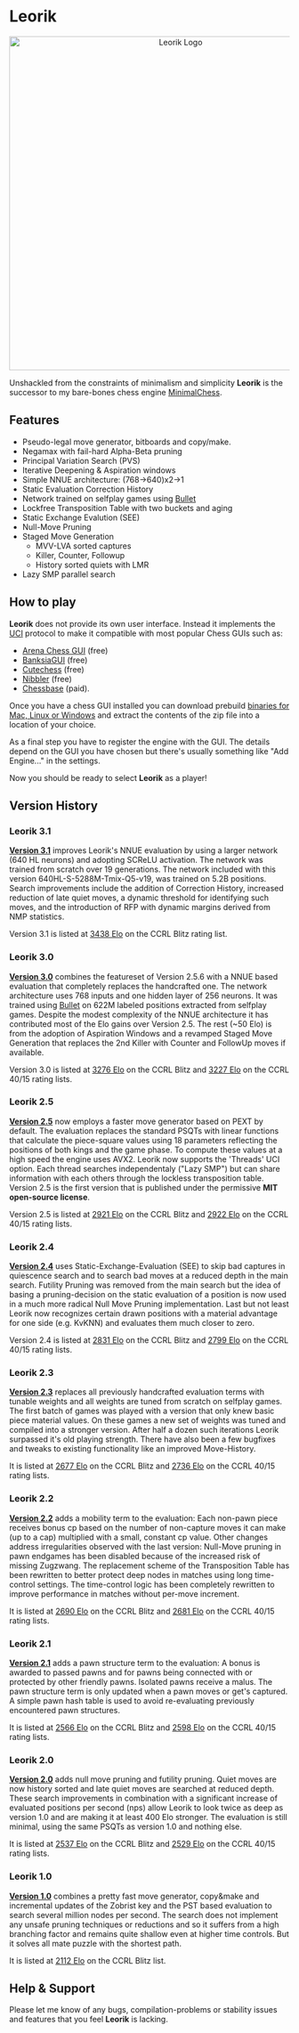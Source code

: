 # Leorik
<p align="center">
<img src="https://github.com/lithander/Leorik/blob/master/Resources/Leorik.Logo.png" alt="Leorik Logo" width="600"/>
</p>

Unshackled from the constraints of minimalism and simplicity **Leorik** is the successor to my bare-bones chess engine [MinimalChess](https://github.com/lithander/MinimalChessEngine).

## Features
* Pseudo-legal move generator, bitboards and copy/make.
* Negamax with fail-hard Alpha-Beta pruning
* Principal Variation Search (PVS)
* Iterative Deepening & Aspiration windows
* Simple NNUE architecture: (768->640)x2->1
* Static Evaluation Correction History
* Network trained on selfplay games using [Bullet](https://github.com/jw1912/bullet)
* Lockfree Transposition Table with two buckets and aging
* Static Exchange Evalution (SEE)
* Null-Move Pruning
* Staged Move Generation
	- MVV-LVA sorted captures
	- Killer, Counter, Followup
	- History sorted quiets with LMR
* Lazy SMP parallel search

## How to play

**Leorik** does not provide its own user interface. Instead it implements the [UCI](https://en.wikipedia.org/wiki/Universal_Chess_Interface) protocol to make it compatible with most popular Chess GUIs such as:
* [Arena Chess GUI](http://www.playwitharena.de/) (free)
* [BanksiaGUI](https://banksiagui.com/) (free)
* [Cutechess](https://cutechess.com/) (free)
* [Nibbler](https://github.com/fohristiwhirl/nibbler/releases) (free)
* [Chessbase](https://chessbase.com/) (paid).

Once you have a chess GUI installed you can download prebuild [binaries for Mac, Linux or Windows](https://github.com/lithander/Leorik/releases/) and extract the contents of the zip file into a location of your choice.

As a final step you have to register the engine with the GUI. The details depend on the GUI you have chosen but there's usually something like "Add Engine..." in the settings.

Now you should be ready to select **Leorik** as a player!

## Version History
### Leorik 3.1
[__Version 3.1__](https://github.com/lithander/Leorik/releases/tag/3.1) improves Leorik's NNUE evaluation by using a larger network (640 HL neurons) and adopting SCReLU activation. The network was trained from scratch over 19 generations. The network included with this version 640HL-S-5288M-Tmix-Q5-v19, was trained on 5.2B positions. Search improvements include the addition of Correction History, increased reduction of late quiet moves, a dynamic threshold for identifying such moves, and the introduction of RFP with dynamic margins derived from NMP statistics.

Version 3.1 is listed at [3438 Elo](https://computerchess.org.uk/ccrl/404/cgi/engine_details.cgi?match_length=30&each_game=1&print=Details&each_game=1&eng=Leorik%203.1%2064-bit#Leorik_3_1_64-bit) on the CCRL Blitz rating list.

### Leorik 3.0
[__Version 3.0__](https://github.com/lithander/Leorik/releases/tag/3.0) combines the featureset of Version 2.5.6 with a NNUE based evaluation that completely replaces the handcrafted one. The network architecture uses 768 inputs and one hidden layer of 256 neurons. It was trained using [Bullet](https://github.com/jw1912/bullet) on 622M labeled positions extracted from selfplay games. Despite the modest complexity of the NNUE architecture it has contributed most of the Elo gains over Version 2.5. The rest (~50 Elo) is from the adoption of Aspiration Windows and a revamped Staged Move Generation that replaces the 2nd Killer with Counter and FollowUp moves if available.

Version 3.0 is listed at [3276 Elo](https://computerchess.org.uk/ccrl/404/cgi/engine_details.cgi?match_length=30&each_game=1&print=Details&each_game=1&eng=Leorik%203.0%2064-bit#Leorik_3_0_64-bit) on the CCRL Blitz and [3227 Elo](https://computerchess.org.uk/ccrl/4040/cgi/engine_details.cgi?print=Details&each_game=0&eng=Leorik%203.0%2064-bit#Leorik_3_0_64-bit) on the CCRL 40/15 rating lists.

### Leorik 2.5
[__Version 2.5__](https://github.com/lithander/Leorik/releases/tag/2.5) now employs a faster move generator based on PEXT by default. The evaluation replaces the standard PSQTs with linear functions that calculate the piece-square values using 18 parameters reflecting the positions of both kings and the game phase. To compute these values at a high speed the engine uses AVX2. Leorik now supports the 'Threads' UCI option. Each thread searches independentaly ("Lazy SMP") but can share information with each others through the lockless transposition table.
Version 2.5 is the first version that is published under the permissive **MIT open-source license**. 

Version 2.5 is listed at [2921 Elo](https://computerchess.org.uk/ccrl/404/cgi/engine_details.cgi?print=Details&each_game=1&eng=Leorik%202.5%2064-bit#Leorik_2_5_64-bit) on the CCRL Blitz and [2922 Elo](https://computerchess.org.uk/ccrl/4040/cgi/engine_details.cgi?match_length=30&each_game=0&print=Details&each_game=0&eng=Leorik%202.5%2064-bit#Leorik_2_5_64-bit) on the CCRL 40/15 rating lists.

### Leorik 2.4
[__Version 2.4__](https://github.com/lithander/Leorik/releases/tag/2.4) uses Static-Exchange-Evaluation (SEE) to skip bad captures in quiescence search and to search bad moves at a reduced depth in the main search. Futility Pruning was removed from the main search but the idea of basing a pruning-decision on the static evaluation of a position is now used in a much more radical Null Move Pruning implementation. Last but not least Leorik now recognizes certain drawn positions with a material advantage for one side (e.g. KvKNN) and evaluates them much closer to zero.

Version 2.4 is listed at [2831 Elo](http://computerchess.org.uk/ccrl/404/cgi/engine_details.cgi?match_length=30&each_game=1&print=Details&each_game=1&eng=Leorik%202.4%2064-bit#Leorik_2_4_64-bit) on the CCRL Blitz and [2799 Elo](http://computerchess.org.uk/ccrl/4040/cgi/engine_details.cgi?print=Details&each_game=0&eng=Leorik%202.4%2064-bit#Leorik_2_4_64-bit) on the CCRL 40/15 rating lists.

### Leorik 2.3
[__Version 2.3__](https://github.com/lithander/Leorik/releases/tag/2.3) replaces all previously handcrafted evaluation terms with tunable weights and all weights are tuned from scratch on selfplay games.
The first batch of games was played with a version that only knew basic piece material values. On these games a new set of weights was tuned and compiled into a stronger version. After half a dozen such iterations Leorik surpassed it's old playing strength.
There have also been a few bugfixes and tweaks to existing functionality like an improved Move-History. 

It is listed at [2677 Elo](http://computerchess.org.uk/ccrl/404/cgi/engine_details.cgi?match_length=30&each_game=1&print=Details&each_game=1&eng=Leorik%202.3%2064-bit#Leorik_2_3_64-bit) on the CCRL Blitz and [2736 Elo](http://computerchess.org.uk/ccrl/4040/cgi/engine_details.cgi?print=Details&each_game=0&eng=Leorik%202.3%2064-bit#Leorik_2_3_64-bit) on the CCRL 40/15 rating lists.

### Leorik 2.2
[__Version 2.2__](https://github.com/lithander/Leorik/releases/tag/2.2) adds a mobility term to the evaluation: Each  non-pawn piece receives bonus cp based on the number of non-capture moves it can make (up to a cap) multiplied with a small, constant cp value. Other changes address irregularities observed with the last version: Null-Move pruning in pawn endgames has been disabled because of the increased risk of missing Zugzwang. The replacement scheme of the Transposition Table has been rewritten to better protect deep nodes in matches using long time-control settings. The time-control logic has been completely rewritten to improve performance in matches without per-move increment. 

It is listed at [2690 Elo](https://computerchess.org.uk//ccrl/404/cgi/engine_details.cgi?match_length=30&each_game=1&print=Details&each_game=1&eng=Leorik%202.2%2064-bit#Leorik_2_2_64-bit) on the CCRL Blitz and [2681 Elo](https://computerchess.org.uk/ccrl/4040/cgi/engine_details.cgi?print=Details&each_game=1&eng=Leorik%202.2%2064-bit#Leorik_2_2_64-bit) on the CCRL 40/15 rating lists.

### Leorik 2.1
[__Version 2.1__](https://github.com/lithander/Leorik/releases/tag/2.1) adds a pawn structure term to the evaluation: A bonus is awarded to passed pawns and for pawns being connected with or protected by other friendly pawns. Isolated pawns receive a malus. The pawn structure term is only updated when a pawn moves or get's captured. A simple pawn hash table is used to avoid re-evaluating previously encountered pawn structures. 

It is listed at [2566 Elo](https://computerchess.org.uk/ccrl/404/cgi/engine_details.cgi?match_length=30&each_game=1&print=Details&each_game=1&eng=Leorik%202.1%2064-bit#Leorik_2_1_64-bit) on the CCRL Blitz and [2598 Elo](https://computerchess.org.uk/ccrl/4040/cgi/engine_details.cgi?print=Details&each_game=1&eng=Leorik%202.1%2064-bit#Leorik_2_1_64-bit) on the CCRL 40/15 rating lists.

### Leorik 2.0
[__Version 2.0__](https://github.com/lithander/Leorik/releases/tag/2.0) adds null move pruning and futility pruning. Quiet moves are now history sorted and late quiet moves are searched at reduced depth. These search improvements in combination with a significant increase of evaluated positions per second (nps) allow Leorik to look twice as deep as version 1.0 and are making it at least 400 Elo stronger. The evaluation is still minimal, using the same PSQTs as version 1.0 and nothing else. 

It is listed at [2537 Elo](https://computerchess.org.uk/ccrl/404/cgi/engine_details.cgi?match_length=30&each_game=1&print=Details&each_game=1&eng=Leorik%202.0.2%2064-bit#Leorik_2_0_2_64-bit) on the CCRL Blitz and [2529 Elo](https://computerchess.org.uk/ccrl/4040/cgi/engine_details.cgi?match_length=30&each_game=1&print=Details&each_game=1&eng=Leorik%202.0%2064-bit#Leorik_2_0_64-bit) on the CCRL 40/15 rating lists.

### Leorik 1.0
[__Version 1.0__](https://github.com/lithander/Leorik/releases/tag/1.0) combines a pretty fast move generator, copy&make and incremental updates of the Zobrist key and the PST based evaluation to search several million nodes per second. The search does not implement any unsafe pruning techniques or reductions and so it suffers from a high branching factor and remains quite shallow even at higher time controls. But it solves all mate puzzle with the shortest path.

It is listed at [2112 Elo](https://computerchess.org.uk/ccrl/404/cgi/engine_details.cgi?eng=Leorik%201.0%2064-bit#Leorik_1_0_64-bit) on the CCRL Blitz list.

## Help & Support

Please let me know of any bugs, compilation-problems or stability issues and features that you feel **Leorik** is lacking.
